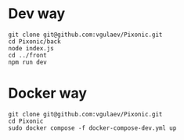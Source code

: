 # Dev way
```
git clone git@github.com:vgulaev/Pixonic.git
cd Pixonic/back
node index.js
cd ../front
npm run dev
```

# Docker way
```
git clone git@github.com:vgulaev/Pixonic.git
cd Pixonic
sudo docker compose -f docker-compose-dev.yml up
```
